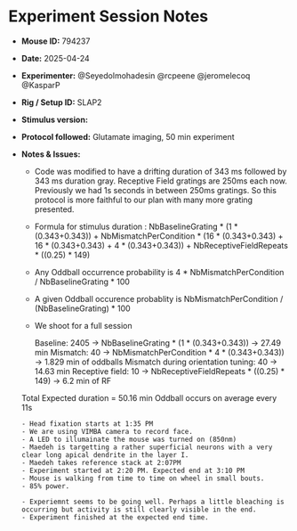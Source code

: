 # Experiment Session Notes

- **Mouse ID:** 794237
- **Date:** 2025-04-24
- **Experimenter:** @Seyedolmohadesin @rcpeene @jeromelecoq @KasparP
- **Rig / Setup ID:** SLAP2
- **Stimulus version:** 
- **Protocol followed:** Glutamate imaging, 50 min experiment
- **Notes & Issues:**
  
     - Code was modified to have a drifting duration of 343 ms followed by 343 ms duration gray. Receptive Field gratings are 250ms each now. Previously we had 1s seconds in between 250ms gratings. So this protocol is more faithful to our plan with many more grating presented.
     - Formula for stimulus duration : NbBaselineGrating * (1 * (0.343+0.343)) + NbMismatchPerCondition * (16 * (0.343+0.343) + 16 * (0.343+0.343) + 4 * (0.343+0.343)) + NbReceptiveFieldRepeats * ((0.25) * 149)
     - Any Oddball occurrence probability is 4 * NbMismatchPerCondition / NbBaselineGrating * 100
     - A given Oddball occurence probablity is NbMismatchPerCondition / (NbBaselineGrating) * 100
     - We shoot for a full session
 
        Baseline: 2405 -> NbBaselineGrating * (1 * (0.343+0.343)) -> 27.49 min 
        Mismatch: 40 -> NbMismatchPerCondition * 4 * (0.343+0.343)) -> 1.829 min of oddballs
        Mismatch during orientation tuning: 40 -> 14.63 min
        Receptive field: 10 -> NbReceptiveFieldRepeats * ((0.25) * 149) -> 6.2 min of RF
    
    Total Expected duration = 50.16 min 
    Oddball occurs on average every  11s

      - Head fixation starts at 1:35 PM
      - We are using VIMBA camera to record face.
      - A LED to illumainate the mouse was turned on (850nm)
      - Maedeh is targetting a rather superficial neurons with a very clear long apical dendrite in the layer I.
      - Maedeh takes reference stack at 2:07PM
      - Experiment started at 2:20 PM. Expected end at 3:10 PM
      - Mouse is walking from time to time on wheel in small bouts.
      - 85% power.
  
      - Experiemnt seems to be going well. Perhaps a little bleaching is occurring but activity is still clearly visible in the end.
      - Experiment finished at the expected end time. 

